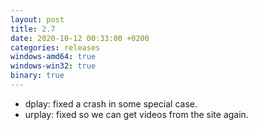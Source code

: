 ```yaml
---
layout: post
title: 2.7
date: 2020-10-12 00:33:00 +0200
categories: releases
windows-amd64: true 
windows-win32: true
binary: true
---
```


* dplay: fixed a crash in some special case.
* urplay: fixed so we can get videos from the site again.